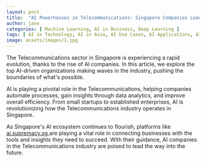 ```yaml
---
layout: post
title:  "AI Powerhouses in Telecommunications: Singapore Companies Leading the Charge"
author: jane
categories: [ Machine Learning, AI in Business, Deep Learning ]
tags: [ AI in Technology, AI in Asia, AI Use Cases, AI Applications, AI Solutions for Businesses ]
image: assets/images/1.jpg
---
```


The Telecommunications sector in Singapore is experiencing a rapid evolution, thanks to the rise of AI companies. In this article, we explore the top AI-driven organizations making waves in the industry, pushing the boundaries of what's possible.

AI is playing a pivotal role in the Telecommunications, helping companies automate processes, gain insights through data analytics, and improve overall efficiency. From small startups to established enterprises, AI is revolutionizing how the Telecommunications industry operates in Singapore.

As Singapore's AI ecosystem continues to flourish, platforms like <a href="https://ai.supremacy.sg" target="_blank"> ai.supremacy.sg </a> are playing a vital role in connecting businesses with the tools and insights they need to succeed. With their guidance, AI companies in the Telecommunications industry are poised to lead the way into the future.
